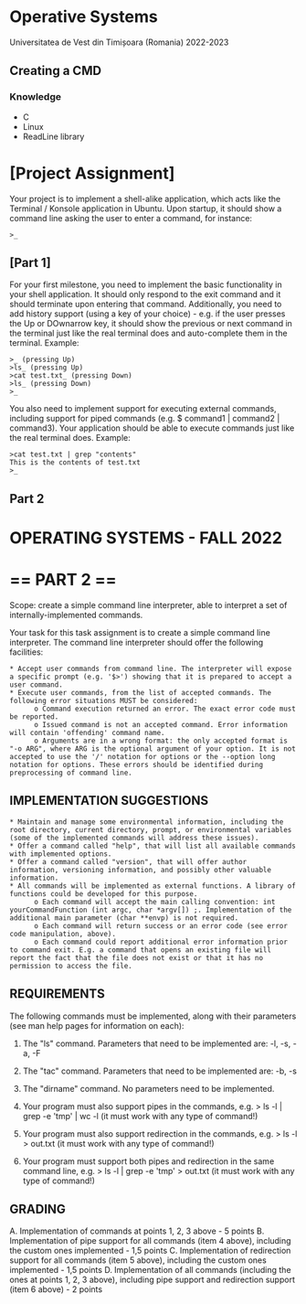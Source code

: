 # Operative Systems

Universitatea de Vest din Timișoara (Romania)
2022-2023

## Creating a CMD

### Knowledge

- C
- Linux
- ReadLine library

# [Project Assignment]

Your project is to implement a shell-alike application, which acts like the Terminal / Konsole application in Ubuntu. Upon startup, it should show a command line asking the user to enter a command, for instance:
``` 
>_
``` 

## [Part 1]
For your first milestone, you need to implement the basic functionality in your shell application. It should only respond to the exit command and it should terminate upon entering that command. Additionally, you need to add history support (using a key of your choice) - e.g. if the user presses the Up or DOwnarrow key, it should show the previous or next command in the terminal just like the real terminal does and auto-complete them in the terminal. Example:
``` 
>_ (pressing Up)
>ls_ (pressing Up)
>cat test.txt_ (pressing Down)
>ls_ (pressing Down)
>_
``` 
You also need to implement support for executing external commands, including support for piped commands (e.g. $ command1 | command2 | command3). Your application should be able to execute commands just like the real terminal does. Example:
``` 
>cat test.txt | grep "contents"
This is the contents of test.txt
>_
``` 

## Part 2

OPERATING SYSTEMS - FALL 2022
=============================

== PART 2 ==
===========

Scope: create a simple command line interpreter, able to interpret a set of internally-implemented commands.

Your task for this task assignment is to create a simple command line interpreter. The command line interpreter should offer the following facilities:

    * Accept user commands from command line. The interpreter will expose a specific prompt (e.g. '$>') showing that it is prepared to accept a user command.
    * Execute user commands, from the list of accepted commands. The following error situations MUST be considered:
          o Command execution returned an error. The exact error code must be reported.
          o Issued command is not an accepted command. Error information will contain 'offending' command name.
          o Arguments are in a wrong format: the only accepted format is "-o ARG", where ARG is the optional argument of your option. It is not accepted to use the '/' notation for options or the --option long notation for options. These errors should be identified during preprocessing of command line.

IMPLEMENTATION SUGGESTIONS
--------------------------
    * Maintain and manage some environmental information, including the root directory, current directory, prompt, or environmental variables (some of the implemented commands will address these issues).
    * Offer a command called "help", that will list all available commands with implemented options.
    * Offer a command called "version", that will offer author information, versioning information, and possibly other valuable information.
    * All commands will be implemented as external functions. A library of functions could be developed for this purpose.
          o Each command will accept the main calling convention: int yourCommandFunction (int argc, char *argv[]) ;. Implementation of the additional main parameter (char **envp) is not required.
          o Each command will return success or an error code (see error code manipulation, above).
          o Each command could report additional error information prior to command exit. E.g. a command that opens an existing file will report the fact that the file does not exist or that it has no permission to access the file.

REQUIREMENTS
------------
The following commands must be implemented, along with their parameters (see man help pages for information on each):

1. The "ls" command. Parameters that need to be implemented are: -l, -s, -a, -F

2. The "tac" command. Parameters that need to be implemented are: -b, -s

3. The "dirname" command. No parameters need to be implemented.

4. Your program must also support pipes in the commands, e.g. > ls -l | grep -e 'tmp' | wc -l (it must work with any type of command!)

5. Your program must also support redirection in the commands, e.g. > ls -l > out.txt (it must work with any type of command!)

6. Your program must support both pipes and redirection in the same command line, e.g. > ls -l | grep -e 'tmp' > out.txt (it must work with any type of command!)

GRADING
-------
A. Implementation of commands at points 1, 2, 3 above - 5 points
B. Implementation of pipe support for all commands (item 4 above), including the custom ones implemented - 1,5 points
C. Implementation of redirection support for all commands (item 5 above), including the custom ones implemented - 1,5 points
D. Implementation of all commands (including the ones at points 1, 2, 3 above), including pipe support and redirection support (item 6 above) - 2 points
